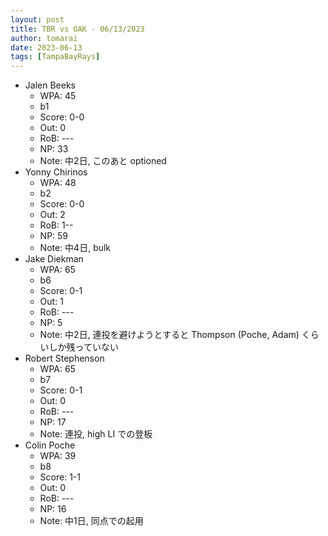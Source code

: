 ```yaml
---
layout: post
title: TBR vs OAK - 06/13/2023
author: tomarai
date: 2023-06-13
tags: [TampaBayRays]
---
```


* Jalen Beeks
	- WPA: 45
	- b1
	- Score: 0-0
	- Out: 0
	- RoB: ---
	- NP: 33
	- Note: 中2日, このあと optioned
* Yonny Chirinos
	- WPA: 48
	- b2
	- Score: 0-0
	- Out: 2
	- RoB: 1--
	- NP: 59
	- Note: 中4日, bulk
* Jake Diekman
	- WPA: 65
	- b6
	- Score: 0-1
	- Out: 1
	- RoB: ---
	- NP: 5
	- Note: 中2日, 連投を避けようとすると Thompson (Poche, Adam) くらいしか残っていない
* Robert Stephenson
	- WPA: 65
	- b7
	- Score: 0-1
	- Out: 0
	- RoB: ---
	- NP: 17
	- Note: 連投, high LI での登板
* Colin Poche
	- WPA: 39
	- b8
	- Score: 1-1
	- Out: 0
	- RoB: ---
	- NP: 16
	- Note: 中1日, 同点での起用

